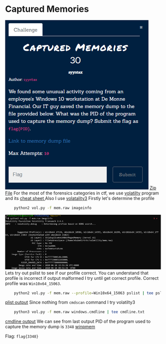 # Captured Memories
![](../../assets/forensics/captured-memories_1.png)
[Zip File](../../assets/forensics/mem.raw) 
For the most of the forensics categories in ctf, we use [volatilty](https://github.com/volatilityfoundation/volatility) program and its [cheat sheet ](https://digital-forensics.sans.org/media/volatility-memory-forensics-cheat-sheet.pdf)
Also I use [volatality3](https://github.com/volatilityfoundation/volatility3)
Firstly let's determine  the profile
```bash
	python2 vol.py -f mem.raw imageinfo
```
![](../../assets/forensics/captured-memories_2.png)
Lets try out pslist to see if our profile correct. You can understand that profile is incorrect if output malformed I try until get correct profile. Correct profile was `Win10x64_15063`.
```bash
	python2 vol.py -f mem.raw --profile=Win10x64_15063 pslist | tee pslist.txt
```
[plist output](../../assets/forensics/pslist.txt) 
Since nothing from `cmdscan` command I try volatilty3
```bash
	python3 vol.py -f mem.raw windows.cmdline | tee cmdline.txt  
```
[cmdline output](../../assets/forensics/cmdline.txt) 
We can see from last output PID of the program used to capture the memory dump  is `3348` [winpmem](https://winpmem.velocidex.com/)

Flag: `flag{3348}` 